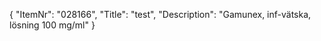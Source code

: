 {
  "ItemNr": "028166",
  "Title": "test",
  "Description": "Gamunex, inf-vätska, lösning 100 mg/ml"
}